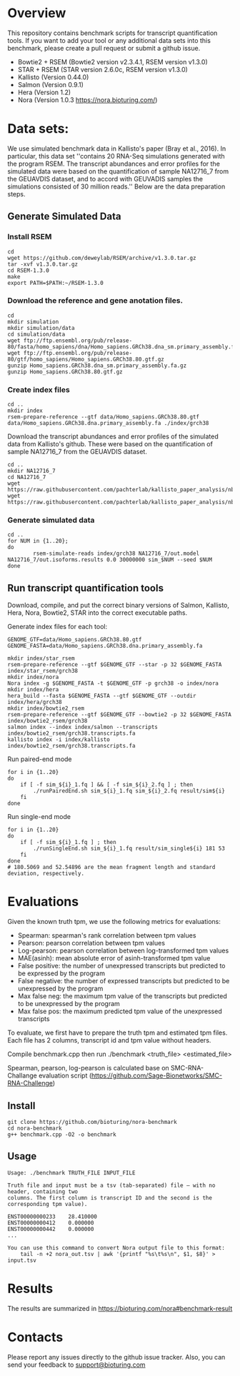 # Overview
This repository contains benchmark scripts for transcript quantification tools. If you want to add your tool or any additional data sets into this benchmark, please create a pull request or submit a github issue. 

- Bowtie2 + RSEM (Bowtie2 version v2.3.4.1, RSEM version v1.3.0)
- STAR + RSEM (STAR version 2.6.0c, RSEM version v1.3.0)
- Kallisto (Version 0.44.0)
- Salmon (Version 0.9.1)
- Hera (Version 1.2)
- Nora (Version 1.0.3 https://nora.bioturing.com/) 

# Data sets: 

We use simulated benchmark data in Kallisto's paper (Bray et al., 2016). In particular, this data set ''contains 20 RNA-Seq simulations generated with the program RSEM. The transcript abundances and error profiles for the
simulated data were based on the quantification of sample NA12716_7 from the 
GEUAVDIS dataset, and to accord with GEUVADIS samples the simulations consisted
of 30 million reads.'' Below are the data preparation steps. 

## Generate Simulated Data
### Install RSEM
```shell
cd 
wget https://github.com/deweylab/RSEM/archive/v1.3.0.tar.gz
tar -xvf v1.3.0.tar.gz
cd RSEM-1.3.0
make
export PATH=$PATH:~/RSEM-1.3.0
```
### Download the reference and gene anotation files. 
```shell
cd
mkdir simulation
mkdir simulation/data
cd simulation/data
wget ftp://ftp.ensembl.org/pub/release-80/fasta/homo_sapiens/dna/Homo_sapiens.GRCh38.dna_sm.primary_assembly.fa.gz
wget ftp://ftp.ensembl.org/pub/release-80/gtf/homo_sapiens/Homo_sapiens.GRCh38.80.gtf.gz
gunzip Homo_sapiens.GRCh38.dna_sm.primary_assembly.fa.gz
gunzip Homo_sapiens.GRCh38.80.gtf.gz
```
### Create index files
```shell
cd ..
mkdir index
rsem-prepare-reference --gtf data/Homo_sapiens.GRCh38.80.gtf data/Homo_sapiens.GRCh38.dna.primary_assembly.fa ./index/grch38
```

Download the transcript abundances and error profiles of the simulated data from Kallisto's github. These were based on the quantification of sample NA12716_7 from the GEUAVDIS dataset.
```shell
cd ..
mkdir NA12716_7
cd NA12716_7
wget https://raw.githubusercontent.com/pachterlab/kallisto_paper_analysis/nbt/simulations/NA12716_7/rsem/out.stat/out.model
wget https://raw.githubusercontent.com/pachterlab/kallisto_paper_analysis/nbt/simulations/NA12716_7/rsem/out.isoforms.results
```

### Generate simulated data 

```shell
cd ..
for NUM in {1..20};
do
        rsem-simulate-reads index/grch38 NA12716_7/out.model NA12716_7/out.isoforms.results 0.0 30000000 sim_$NUM --seed $NUM
done
```
## Run transcript quantification tools
Download, compile, and put the correct binary versions of Salmon, Kallisto, Hera, Nora, Bowtie2, STAR into the correct executable paths. 

Generate index files for each tool:

```shell
GENOME_GTF=data/Homo_sapiens.GRCh38.80.gtf
GENOME_FASTA=data/Homo_sapiens.GRCh38.dna.primary_assembly.fa

mkdir index/star_rsem
rsem-prepare-reference --gtf $GENOME_GTF --star -p 32 $GENOME_FASTA index/star_rsem/grch38
mkdir index/nora
Nora index -g $GENOME_FASTA -t $GENOME_GTF -p grch38 -o index/nora
mkdir index/hera
hera_build --fasta $GENOME_FASTA --gtf $GENOME_GTF --outdir index/hera/grch38
mkdir index/bowtie2_rsem
rsem-prepare-reference --gtf $GENOME_GTF --bowtie2 -p 32 $GENOME_FASTA index/bowtie2_rsem/grch38
salmon index --index index/salmon --transcripts index/bowtie2_rsem/grch38.transcripts.fa
kallisto index -i index/kallisto index/bowtie2_rsem/grch38.transcripts.fa 
```

Run paired-end mode
```shell
for i in {1..20}
do
	if [ -f sim_${i}_1.fq ] && [ -f sim_${i}_2.fq ] ; then
		./runPairedEnd.sh sim_${i}_1.fq sim_${i}_2.fq result/sim${i}
	fi
done
```
Run single-end mode
```shell
for i in {1..20}
do
	if [ -f sim_${i}_1.fq ] ; then
		./runSingleEnd.sh sim_${i}_1.fq result/sim_single${i} 181 53
	fi
done
# 180.5069 and 52.54896 are the mean fragment length and standard deviation, respectively. 
````
# Evaluations
Given the known truth tpm, we use the following metrics for evaluations:

  - Spearman: spearman's rank correlation between tpm values
  - Pearson: pearson correlation between tpm values
  - Log-pearson: pearson correlation between log-transformed tpm values
  - MAE(asinh): mean absolute error of asinh-transformed tpm value
  - False positive: the number of unexpressed transcripts but predicted to be expressed by the program
  - False negative: the number of expressed transcripts but predicted to be unexpressed by the program
  - Max false neg: the maximum tpm value of the transcripts but predicted to be unexpressed by the program
  - Max false pos: the maximum predicted tpm value of the unexpressed transcripts
  
 To evaluate, we first have to prepare the truth tpm and estimated tpm files. Each file has 2 columns, transcript id and tpm value without headers.

Compile benchmark.cpp then run ./benchmark <truth_file> <estimated_file>

Spearman, pearson, log-pearson is calculated base on SMC-RNA-Challange evaluation script (https://github.com/Sage-Bionetworks/SMC-RNA-Challenge)


## Install

```shell
git clone https://github.com/bioturing/nora-benchmark
cd nora-benchmark
g++ benchmark.cpp -O2 -o benchmark
```

## Usage

```shell
Usage: ./benchmark TRUTH_FILE INPUT_FILE
```

```shell
Truth file and input must be a tsv (tab-separated) file — with no header, containing two
columns. The first column is transcript ID and the second is the corresponding tpm value).

ENST00000000233    28.410000
ENST00000000412    0.000000
ENST00000000442    0.000000
...
```

```shell
You can use this command to convert Nora output file to this format:
    tail -n +2 nora_out.tsv | awk '{printf "%s\t%s\n", $1, $8}' > input.tsv
```

# Results

The results are summarized in https://bioturing.com/nora#benchmark-result  

# Contacts

Please report any issues directly to the github issue tracker. Also, you can send your feedback to support@bioturing.com
